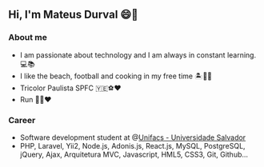 <h2>Hi, I'm Mateus Durval 😄👋</h2>
  
<h3>About me</h3>
<ul>
  <li>I am passionate about technology and I am always in constant learning. 💻📚 </li>
  <li>I like the beach, football and cooking in my free time 🏝🍲🥅</li>
  <li>Tricolor Paulista SPFC 🇾🇪⚽♥ </li>
  <li>Run 🏃‍♂❤ </li>
</ul>

<h3>Career</h3>
<ul>
  <li>Software development student at @<a href="https://www.unifacs.br/">Unifacs - Universidade Salvador</a></i>
  <li>PHP, Laravel, Yii2, Node.js, Adonis.js, React.js, MySQL, PostgreSQL, jQuery, Ajax, Arquitetura MVC, Javascript, HML5, CSS3, Git, Github...</li>
</ul>
